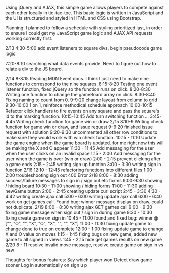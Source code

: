 Using jQuery and AJAX, this simple game allows players to compete against each other locally in tic-tac-toe.
This basic logic is written in JavaScript and the UI is structured and styled in HTML and CSS using Bootstrap.

Planning:
I planned to follow a schedule with styling prioritized last, in order to ensure I could get my JavaScript game logic and AJAX API requests working correctly first.

2/13 4:30-5:00 add event listeners to square divs, begin pseudocode game logic

7:20-8:10 searching what data events provide. Need to figure out how to relate a
  div to the JS board.

2/14 8-8:15 Reading MDN Event docs. I think I just need to make nine functions to
  correspond to the nine squares.
8:15-8:20  Testing one event listener function, fixed jQuery so the function runs
  on click.
8:20-8:30 Writing one function to change the gameBoard array on click.
8:30-8:40 Fixing naming to count from 0.
9-9:20 change layout from column to grid
9:30-10:00 1 on 1, reinforce methodical schedule approach
10:00-10:15 Refactor click handlers to fire events on any square and pass the
  square's id to the marking function.
10:15-10:45 Add turn switching function
...
3:45-4:45 Writing check function for game win or draw
2/15 8:10-9 Writing check function for game win or draw, and issue request
9-9:20 finished issue request with solution
9:20-9:30 uncommented all other row conditions to make sure they would work with win check function.
10:15 - 11:10 Update the game engine when the game board is updated. for me right now this will be making the X and O appear
11:30 - 11:45 Add messaging for the user when the user clicks on an invalid space
1:15 - 2:00 Add messaging for the user when the game is over (win or draw)
2:00 - 2:15 prevent clicking after a game ends
2:15 - 2:45 writing sign up function
3:00 - 3:30 writing sign in function
2/16 12:10 - 12:45 refactoring functions into different files
1:00 - 2:00 troubleshooting sign out 400 Error
2/18 8:00 - 8:30 adding success/failure messages to sign in / sign out etc forms
9:00-9:30 showing / hiding board
10:30 - 11:00 showing / hiding forms
11:00 - 11:30 adding newGame button
2:00 - 2:45 creating update curl script
2:45 - 3:30
4:30 - 4:42 writing create ajax call
5:00 - 6:00 writing update ajax call
6:00 - 6:40 work on get games call. Found bug: winner message display on draw.
could not duplicate.
2/19 8:00 - 8:30 writing ajax GET games call
9:00 - 9:30 fixing game message when sign out / sign in during game
9:30 - 10:30 fixing create game on sign in
10:45 - 11:00 found and fixed bug: winner @ ["", "O", "", "X", "O", "X", "", "", "X"]
11:00 - 11:30 fixing update game to change done to true on complete
12:00 - 1:00 fixing update game to change X and O value on moves
1:15 - 1:45 fixing bugs on new game, added new game to all signed in views
1:45 - 2:15 hide get games results on new game
2/20 8 - 11 resolve invalid move message, resolve create game on sign in vs new

Thoughts for bonus features:
Say which player won
Detect draw game sooner
Log in automatically on sign u p 
